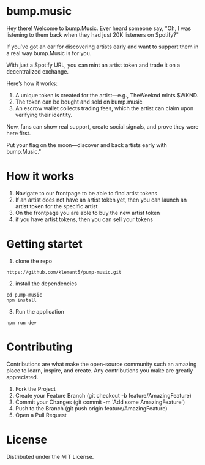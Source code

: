 # bump.music

Hey there! Welcome to bump.Music.
Ever heard someone say, "Oh, I was listening to them back when they had just 20K listeners on Spotify?"

If you’ve got an ear for discovering artists early and want to support them in a real way bump.Music is for you.

With just a Spotify URL, you can mint an artist token and trade it on a decentralized exchange.

Here’s how it works:

1. A unique token is created for the artist—e.g., TheWeeknd mints $WKND.
2. The token can be bought and sold on bump.music
3. An escrow wallet collects trading fees, which the artist can claim upon verifying their identity.

Now, fans can show real support, create social signals, and prove they were here first.

Put your flag on the moon—discover and back artists early with bump.Music."

# How it works

1. Navigate to our frontpage to be able to find artist tokens
2. If an artist does not have an artist token yet, then you can launch an artist token for the specific artist
3. On the frontpage you are able to buy the new artist token
4. if you have artist tokens, then you can sell your tokens

# Getting startet

1. clone the repo

```
https://github.com/klement5/pump-music.git
```

2. install the dependencies

```
cd pump-music
npm install
```

3. Run the application

```
npm run dev
```

# Contributing

Contributions are what make the open-source community such an amazing place to learn, inspire, and create. Any contributions you make are greatly appreciated.

1. Fork the Project
2. Create your Feature Branch (git checkout -b feature/AmazingFeature)
3. Commit your Changes (git commit -m 'Add some AmazingFeature')
4. Push to the Branch (git push origin feature/AmazingFeature)
5. Open a Pull Request

# License

Distributed under the MIT License.
